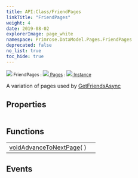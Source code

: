 ```yaml
---
title: API:Class/FriendPages
linkTitle: "FriendPages"
weight: 4
date: 2019-08-02
explorerImage: page_white
namespace: Primrose.DataModel.Pages.FriendPages
deprecated: false
no_list: true
toc_hide: true
---
```

<small class="inheritance">
<span class="" href="/docs/api-reference/Class/FriendPages"><img src="/icons/silk/page_white.png"/>&nbsp;FriendPages</span>&nbsp;:&nbsp;<a class="" href="/docs/api-reference/Class/Pages"><img src="/icons/silk/page_white.png"/>&nbsp;Pages</a>&nbsp;:&nbsp;<a class="" href="/docs/api-reference/Class/Instance"><img src="/icons/silk/default.png"/>&nbsp;Instance</a></small>
<p class="summary">

A variation of pages used by <a href="/docs/api-reference/Class/Players/GetFriendsAsync" >GetFriendsAsync</a>
</p>
 
## Properties
 
<table class="studiohide">
<tbody>
</tbody>
</table>
 
## Functions
 
<table class="studiohide">
<tbody>
<tr class="function-row ">
<td style="vertical-align:top;white-space:normal;">
<div>
<a class="type" href="/docs/api-reference/System/void">void</a><span class="method-body" style="text-indent: -2em;"><a class="method-name  " href="AdvanceToNextPage">AdvanceToNextPage</a></span><span style="display: inline-block">( <span class="param" style="white-space: nowrap"></span> )</span></span></div></td>
<td style="vertical-align:top;white-space:normal;">
</td>
</tr>

</tbody>
</table>
 
## Events
 
<table class="studiohide">
<tbody>
</tbody>
</table>
<b>
</b>
<div class="inheritors">
<ul class="root">
</ul>
</div>
